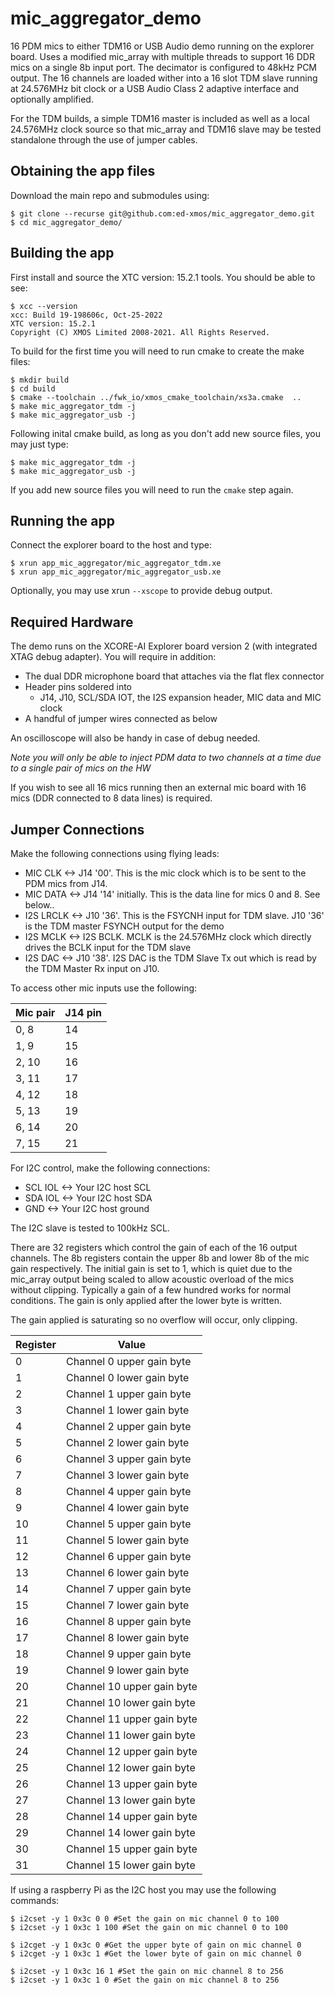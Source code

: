 # mic_aggregator_demo
16 PDM mics to either TDM16 or USB Audio demo running on the explorer board. Uses a modified mic_array with multiple threads to support 16 DDR mics on a single 8b input port.
The decimator is configured to 48kHz PCM output. The 16 channels are loaded wither into a 16 slot TDM slave running at 24.576MHz bit clock or a USB Audio Class 2 adaptive interface and optionally amplified.

For the TDM builds, a simple TDM16 master is included as well as a local 24.576MHz clock source so that mic_array and TDM16 slave may be tested standalone through the use of jumper cables.

Obtaining the app files
-----------------------

Download the main repo and submodules using:

    $ git clone --recurse git@github.com:ed-xmos/mic_aggregator_demo.git
    $ cd mic_aggregator_demo/


Building the app
----------------

First install and source the XTC version: 15.2.1 tools. You should be able to see:

    $ xcc --version
    xcc: Build 19-198606c, Oct-25-2022
    XTC version: 15.2.1
    Copyright (C) XMOS Limited 2008-2021. All Rights Reserved.

To build for the first time you will need to run cmake to create the make files:

    $ mkdir build
    $ cd build
    $ cmake --toolchain ../fwk_io/xmos_cmake_toolchain/xs3a.cmake  ..
    $ make mic_aggregator_tdm -j
    $ make mic_aggregator_usb -j

Following inital cmake build, as long as you don't add new source files, you may just type:

    $ make mic_aggregator_tdm -j
    $ make mic_aggregator_usb -j

If you add new source files you will need to run the `cmake` step again.

Running the app
---------------

Connect the explorer board to the host and type:

    $ xrun app_mic_aggregator/mic_aggregator_tdm.xe 
    $ xrun app_mic_aggregator/mic_aggregator_usb.xe 

Optionally, you may use xrun `--xscope` to provide debug output.

Required Hardware
-----------------

The demo runs on the XCORE-AI Explorer board version 2 (with integrated XTAG debug adapter). You will require in addition:

- The dual DDR microphone board that attaches via the flat flex connector
- Header pins soldered into
    - J14, J10, SCL/SDA IOT, the I2S expansion header, MIC data and MIC clock
- A handful of jumper wires connected as below

An oscilloscope will also be handy in case of debug needed.

*Note you will only be able to inject PDM data to two channels at a time due to a single pair of mics on the HW*

If you wish to see all 16 mics running then an external mic board with 16 mics (DDR connected to 8 data lines) is required.


Jumper Connections
------------------

Make the following connections using flying leads:

- MIC CLK <-> J14 '00'. This is the mic clock which is to be sent to the PDM mics from J14.
- MIC DATA <-> J14 '14' initially. This is the data line for mics 0 and 8. See below..
- I2S LRCLK <-> J10 '36'. This is the FSYCNH input for TDM slave. J10 '36' is the TDM master FSYNCH output for the demo
- I2S MCLK <-> I2S BCLK. MCLK is the 24.576MHz clock which directly drives the BCLK input for the TDM slave
- I2S DAC <-> J10 '38'. I2S DAC is the TDM Slave Tx out which is read by the TDM Master Rx input on J10.

To access other mic inputs use the following:

| Mic pair | J14 pin |
| -------- | ------- |
| 0, 8 | 14 |
| 1, 9 | 15 |
| 2, 10 | 16 |
| 3, 11 | 17 |
| 4, 12 | 18 |
| 5, 13 | 19 |
| 6, 14 | 20 |
| 7, 15 | 21 |


For I2C control, make the following connections:

- SCL IOL <-> Your I2C host SCL
- SDA IOL <-> Your I2C host SDA
- GND <-> Your I2C host ground

The I2C slave is tested to 100kHz SCL.

There are 32 registers which control the gain of each of the 16 output channels. The 8b registers contain the 
upper 8b and lower 8b of the mic gain respectively. The initial gain is set to 1, which is quiet due to the 
mic_array output being scaled to allow acoustic overload of the mics without clipping. Typically a gain of
a few hundred works for normal conditions. The gain is only applied after the lower byte is written.

The gain applied is saturating so no overflow will occur, only clipping.

| Register | Value |
| -------- | ------- |
| 0 | Channel 0 upper gain byte |
| 1 | Channel 0 lower gain byte |
| 2 | Channel 1 upper gain byte |
| 3 | Channel 1 lower gain byte |
| 4 | Channel 2 upper gain byte |
| 5 | Channel 2 lower gain byte |
| 6 | Channel 3 upper gain byte |
| 7 | Channel 3 lower gain byte |
| 8 | Channel 4 upper gain byte |
| 9 | Channel 4 lower gain byte |
| 10 | Channel 5 upper gain byte |
| 11 | Channel 5 lower gain byte |
| 12 | Channel 6 upper gain byte |
| 13 | Channel 6 lower gain byte |
| 14 | Channel 7 upper gain byte |
| 15 | Channel 7 lower gain byte |
| 16 | Channel 8 upper gain byte |
| 17 | Channel 8 lower gain byte |
| 18 | Channel 9 upper gain byte |
| 19 | Channel 9 lower gain byte |
| 20 | Channel 10 upper gain byte |
| 21 | Channel 10 lower gain byte |
| 22 | Channel 11 upper gain byte |
| 23 | Channel 11 lower gain byte |
| 24 | Channel 12 upper gain byte |
| 25 | Channel 12 lower gain byte |
| 26 | Channel 13 upper gain byte |
| 27 | Channel 13 lower gain byte |
| 28 | Channel 14 upper gain byte |
| 29 | Channel 14 lower gain byte |
| 30 | Channel 15 upper gain byte |
| 31 | Channel 15 lower gain byte |


If using a raspberry Pi as the I2C host you may use the following commands:

    $ i2cset -y 1 0x3c 0 0 #Set the gain on mic channel 0 to 100
    $ i2cset -y 1 0x3c 1 100 #Set the gain on mic channel 0 to 100

    $ i2cget -y 1 0x3c 0 #Get the upper byte of gain on mic channel 0
    $ i2cget -y 1 0x3c 1 #Get the lower byte of gain on mic channel 0

    $ i2cset -y 1 0x3c 16 1 #Set the gain on mic channel 8 to 256
    $ i2cset -y 1 0x3c 1 0 #Set the gain on mic channel 8 to 256



